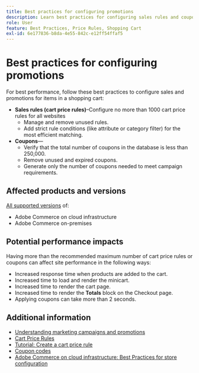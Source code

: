 ```yaml
---
title: Best practices for configuring promotions
description: Learn best practices for configuring sales rules and coupon codes to optimize Commerce store performance.
role: User
feature: Best Practices, Price Rules, Shopping Cart
exl-id: 6e177836-b8da-4e55-842c-e12ff54ffaf5
---
```

# Best practices for configuring promotions

For best performance, follow these best practices to configure sales and promotions for items in a shopping cart:

- **Sales rules (cart price rules)**–Configure no more than 1000 cart price rules for all websites
  - Manage and remove unused rules.
  - Add strict rule conditions (like attribute or category filter) for the most efficient matching.
- **Coupons**—
  - Verify that the total number of coupons in the database is less than 250,000.
  - Remove unused and expired coupons.
  - Generate only the number of coupons needed to meet campaign requirements.

## Affected products and versions

[All supported versions](../../../release/versions.md) of:

- Adobe Commerce on cloud infrastructure
- Adobe Commerce on-premises

## Potential performance impacts

Having more than the recommended maximum number of cart price rules or coupons can affect site performance in the following ways:

- Increased response time when products are added to the cart. 
- Increased time to load and render the minicart.
- Increased time to render the cart page.
- Increased time to render the **Totals** block on the Checkout page.
- Applying coupons can take more than 2 seconds.

## Additional information

- [Understanding marketing campaigns and promotions](https://devdocs.magento.com/cloud/configure/configure-best-practices.html#campaigns)
- [Cart Price Rules](https://experienceleague.adobe.com/docs/commerce-admin/marketing/promotions/cart-rules/price-rules-cart.html)
- [Tutorial: Create a cart price rule](https://experienceleague.adobe.com/docs/commerce-learn/tutorials/marketing/cart-price-rules.html)
- [Coupon codes](https://experienceleague.adobe.com/docs/commerce-admin/marketing/promotions/cart-rules/price-rules-cart-coupon.html)
- [Adobe Commerce on cloud infrastructure: Best Practices for store configuration](https://devdocs.magento.com/cloud/configure/configure-best-practices.html)
